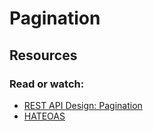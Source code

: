 # Pagination
## Resources
### Read or watch:

- [REST API Design: Pagination](https://intranet.aluswe.com/rltoken/VeL1Cbu_NVNND6WKJrECbg)
- [HATEOAS](https://intranet.aluswe.com/rltoken/Mqk-KBxLRtJaQuWZO-oeAQ)
